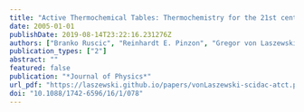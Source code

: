 ```yaml
---
title: "Active Thermochemical Tables: Thermochemistry for the 21st century"
date: 2005-01-01
publishDate: 2019-08-14T23:22:16.231276Z
authors: ["Branko Ruscic", "Reinhardt E. Pinzon", "Gregor von Laszewski", "Deepti Kodeboyina", "Alexander Burcat", "David Leahy", "David Montoya", "and Albert F. Wagner"]
publication_types: ["2"]
abstract: ""
featured: false
publication: "*Journal of Physics*"
url_pdf: "https://laszewski.github.io/papers/vonLaszewski-scidac-atct.pdf"
doi: "10.1088/1742-6596/16/1/078"
---
```


